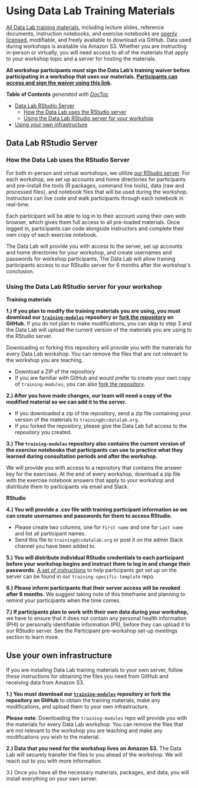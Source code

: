 # Using Data Lab Training Materials

[All Data Lab training materials](https://github.com/AlexsLemonade/training-modules/tree/master), including lecture slides, reference documents, instruction notebooks, and exercise notebooks are [openly licensed](https://github.com/AlexsLemonade/training-modules/blob/master/LICENSE.md), modifiable, and freely available to download via GitHub. 
Data used during workshops is available via Amazon S3. 
Whether you are instructing in-person or virtually, you will need access to all of the materials that apply to your workshop topic and a server for hosting the materials. 

**All workshop participants must sign the Data Lab’s training waiver before participating in a workshop that uses our materials. 
[Participants can access and sign the waiver using this link](https://app.hellosign.com/s/2o2yghCj).**

<!-- START doctoc generated TOC please keep comment here to allow auto update -->
<!-- DON'T EDIT THIS SECTION, INSTEAD RE-RUN doctoc TO UPDATE -->
**Table of Contents**  *generated with [DocToc](https://github.com/thlorenz/doctoc)*

* [Data Lab RStudio Server](#data-lab-rstudio-server)
	* [How the Data Lab uses the RStudio server](#how-the-data-uses-the-rstudio-server)
	* [Using the Data Lab RStudio server for your workshop](#using-the-data-lab-rstudio-server-for-your-workshop)
* [Using your own infrastructure](#using-your-own-infrastructure)

<!-- END doctoc generated TOC please keep comment here to allow auto update -->

## Data Lab RStudio Server

### How the Data Lab uses the RStudio Server

For both in-person and virtual workshops, we utilize [our RStudio server](https://rstudio.ccdatalab.org/auth-sign-in?appUri=%2F).
For each workshop, we set up accounts and home directories for participants and pre-install the tools (R packages, command line tools), data (raw and processed files), and notebook files that will be used during the workshop. 
Instructors can live code and walk participants through each notebook in real-time. 

Each participant will be able to log in to their account using their own web browser, which gives them full access to all pre-loaded materials. 
Once logged in, participants can code alongside instructors and complete their own copy of each exercise notebook.

The Data Lab will provide you with access to the server, set up accounts and home directories for your workshop, and create usernames and passwords for workshop participants. 
The Data Lab will allow training participants access to our RStudio server for 6 months after the workshop's conclusion.

### Using the Data Lab RStudio server for your workshop

**Training materials** 

**1.) If you plan to modify the training materials you are using, you must download our [`training-modules`](https://github.com/AlexsLemonade/training-modules/tree/master) repository or [fork the repository](https://docs.github.com/en/get-started/quickstart/fork-a-repo) on GitHub.** 
If you do not plan to make modifications, you can skip to step 3 and the Data Lab will upload the current version of the materials you are using to the RStudio server. 

Downloading or forking this repository will provide you with the materials for every Data Lab workshop. 
You can remove the files that are not relevant to the workshop you are teaching. 

* Download a ZIP of the repository 
* If you are familiar with GitHub and would prefer to create your own copy of `training-modules`, you can also [fork the repository](https://docs.github.com/en/get-started/quickstart/fork-a-repo).

**2.) After you have made changes, our team will need a copy of the modified material so we can add it to the server.** 

* If you downloaded a zip of the repository, send a zip file containing your version of the materials to `training@ccdatalab.org`. 
* If you forked the repository, please give the Data Lab full access to the repository you created.

**3.) The `training-modules` repository also contains the current version of the exercise notebooks that participants can use to practice what they learned during consultation periods and after the workshop.**

We will provide you with access to a repository that contains the answer key for the exercises. 
At the end of every workshop, download a zip file with the exercise notebook answers that apply to your workshop and distribute them to participants via email and Slack.

**RStudio**

**4.) You will provide a .csv file with training participant information so we can create usernames and passwords for them to access RStudio.**

* Please create two columns, one for `First name` and one for `Last name` and list all participant names. 
* Send this file to `training@ccdatalab.org` or post it on the admin Slack channel you have been added to. 
	
**5.) You will distribute individual RStudio credentials to each participant before your workshop begins and instruct them to log in and change their passwords.** 
[A set of instructions](https://github.com/AlexsLemonade/training-specific-template/blob/main/virtual-setup/rstudio-login.md) to help participants get set up on the server can be found in our `training-specific-template` repo. 

**6.) Please inform participants that their server access will be revoked after 6 months.** 
We suggest taking note of this timeframe and planning to remind your participants when the time comes.

**7.) If participants plan to work with their own data during your workshop,** we have to ensure that it does not contain any personal health information (PHI) or personally identifiable information (PII), before they can upload it to our RStudio server.
See the Participant pre-workshop set-up meetings section to learn more.

## Use your own infrastructure

If you are installing Data Lab training materials to your own server, follow these instructions for obtaining the files you need from GitHub and receiving data from Amazon S3. 

**1.) You must download our [`training-modules`](https://github.com/AlexsLemonade/training-modules/tree/master) repository or fork the repository on GitHub** to obtain the training materials, make any modifications, and upload them to your own infrastructure.

**Please note**: Downloading the `training-modules` repo will provide you with the materials for every Data Lab workshop. You can remove the files that are not relevant to the workshop you are teaching and make any modifications you wish to the material.

**2.) Data that you need for the workshop lives on Amazon S3.**
The Data Lab will securely transfer the files to you ahead of the workshop. 
We will reach out to you with more information.

3.) Once you have all the necessary materials, packages, and data, you will install everything on your own server.  